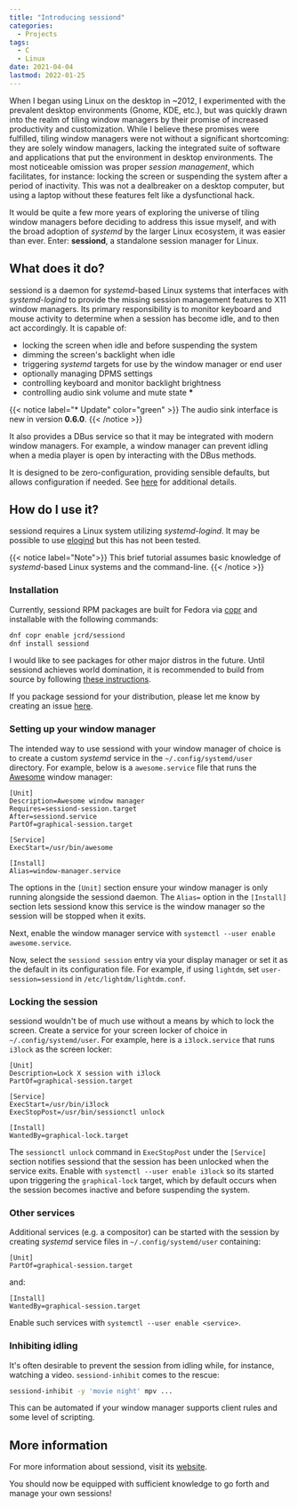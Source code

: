 ```yaml
---
title: "Introducing sessiond"
categories:
  - Projects
tags:
  - C
  - Linux
date: 2021-04-04
lastmod: 2022-01-25
---
```


When I began using Linux on the desktop in ~2012, I experimented with the
prevalent desktop environments (Gnome, KDE, etc.), but was quickly drawn into
the realm of tiling window managers by their promise of increased productivity
and customization. While I believe these promises were fulfilled, tiling window
managers were not without a significant shortcoming: they are solely window
managers, lacking the integrated suite of software and applications that put the
environment in desktop environments. The most noticeable omission was proper
_session management_, which facilitates, for instance: locking the screen or
suspending the system after a period of inactivity. This was not a dealbreaker
on a desktop computer, but using a laptop without these features felt like a
dysfunctional hack.

It would be quite a few more years of exploring the universe of tiling window
managers before deciding to address this issue myself, and with the broad
adoption of _systemd_ by the larger Linux ecosystem, it was easier than ever.
Enter: **sessiond**, a standalone session manager for Linux.

## What does it do?

sessiond is a daemon for _systemd_-based Linux systems that interfaces with
_systemd-logind_ to provide the missing session management features to X11
window managers. Its primary responsibility is to monitor keyboard and mouse
activity to determine when a session has become idle, and to then act
accordingly. It is capable of:

- locking the screen when idle and before suspending the system
- dimming the screen's backlight when idle
- triggering _systemd_ targets for use by the window manager or end user
- optionally managing DPMS settings
- controlling keyboard and monitor backlight brightness
- controlling audio sink volume and mute state **\***

{{< notice label="* Update" color="green" >}} The audio sink interface is new in
version **0.6.0**. {{< /notice >}}

It also provides a DBus service so that it may be integrated with modern window
managers. For example, a window manager can prevent idling when a media player
is open by interacting with the DBus methods.

It is designed to be zero-configuration, providing sensible defaults, but allows
configuration if needed. See [here][config] for additional details.

[config]: https://sessiond.org/configuration/

## How do I use it?

sessiond requires a Linux system utilizing _systemd-logind_. It may be possible
to use [elogind][elogind] but this has not been tested.

{{< notice label="Note">}} This brief tutorial assumes basic knowledge of
_systemd_-based Linux systems and the command-line. {{< /notice >}}

[elogind]: https://github.com/elogind/elogind

### Installation

Currently, sessiond RPM packages are built for Fedora via [copr][copr] and
installable with the following commands:

```sh
dnf copr enable jcrd/sessiond
dnf install sessiond
```

I would like to see packages for other major distros in the future. Until
sessiond achieves world domination, it is recommended to build from source by
following [these instructions][building].

If you package sessiond for your distribution, please let me know by creating an
issue [here][sessiond.org-repo].

[copr]: https://copr.fedorainfracloud.org/coprs/jcrd/sessiond/
[building]: https://sessiond.org/building/
[sessiond.org-repo]: https://github.com/jcrd/sessiond.org/issues

### Setting up your window manager

The intended way to use sessiond with your window manager of choice is to create
a custom _systemd_ service in the `~/.config/systemd/user` directory. For
example, below is a `awesome.service` file that runs the [Awesome][awesomewm]
window manager:

```systemd
[Unit]
Description=Awesome window manager
Requires=sessiond-session.target
After=sessiond.service
PartOf=graphical-session.target

[Service]
ExecStart=/usr/bin/awesome

[Install]
Alias=window-manager.service
```

The options in the `[Unit]` section ensure your window manager is only running
alongside the sessiond daemon. The `Alias=` option in the `[Install]` section
lets sessiond know this service is the window manager so the session will be
stopped when it exits.

Next, enable the window manager service with
`systemctl --user enable awesome.service`.

Now, select the `sessiond session` entry via your display manager or set it as
the default in its configuration file. For example, if using `lightdm`, set
`user-session=sessiond` in `/etc/lightdm/lightdm.conf`.

[awesomewm]: https://awesomewm.org/

### Locking the session

sessiond wouldn't be of much use without a means by which to lock the screen.
Create a service for your screen locker of choice in `~/.config/systemd/user`.
For example, here is a `i3lock.service` that runs `i3lock` as the screen locker:

```systemd
[Unit]
Description=Lock X session with i3lock
PartOf=graphical-session.target

[Service]
ExecStart=/usr/bin/i3lock
ExecStopPost=/usr/bin/sessionctl unlock

[Install]
WantedBy=graphical-lock.target
```

The `sessionctl unlock` command in `ExecStopPost` under the `[Service]` section
notifies sessiond that the session has been unlocked when the service exits.
Enable with `systemctl --user enable i3lock` so its started upon triggering the
`graphical-lock` target, which by default occurs when the session becomes
inactive and before suspending the system.

### Other services

Additional services (e.g. a compositor) can be started with the session by
creating _systemd_ service files in `~/.config/systemd/user` containing:

```systemd
[Unit]
PartOf=graphical-session.target
```

and:

```systemd
[Install]
WantedBy=graphical-session.target
```

Enable such services with `systemctl --user enable <service>`.

### Inhibiting idling

It's often desirable to prevent the session from idling while, for instance,
watching a video. `sessiond-inhibit` comes to the rescue:

```sh
sessiond-inhibit -y 'movie night' mpv ...
```

This can be automated if your window manager supports client rules and some
level of scripting.

## More information

For more information about sessiond, visit its [website][sessiond].

[sessiond]: https://sessiond.org/

You should now be equipped with sufficient knowledge to go forth and manage your
own sessions!
